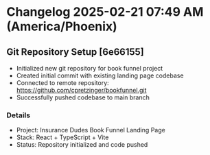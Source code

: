# Changelog 2025-02-21 07:49 AM (America/Phoenix)

## Git Repository Setup [6e66155]
- Initialized new git repository for book funnel project
- Created initial commit with existing landing page codebase
- Connected to remote repository: https://github.com/cpretzinger/bookfunnel.git
- Successfully pushed codebase to main branch

### Details
- Project: Insurance Dudes Book Funnel Landing Page
- Stack: React + TypeScript + Vite
- Status: Repository initialized and code pushed
